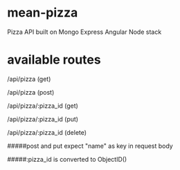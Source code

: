 mean-pizza
==========

Pizza API built on Mongo Express Angular Node stack

available routes
================

/api/pizza (get)

/api/pizza (post)

/api/pizza/:pizza_id (get)

/api/pizza/:pizza_id (put)

/api/pizza/:pizza_id (delete)


#####post and put expect "name" as key in request body

#####:pizza_id is converted to ObjectID()
